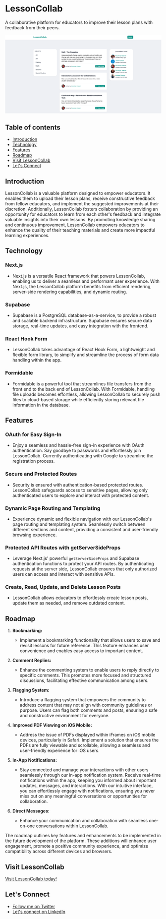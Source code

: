 # LessonCollab

A collaborative platform for educators to improve their lesson plans with feedback from their peers.

![Application screenshot](./public/lesson_collab_screenshot.png)

## Table of contents

- [Introduction](#introduction)
- [Technology](#technology)
- [Features](#features)
- [Roadmap](#roadmap)
- [Visit LessonCollab](#visit-lessoncollab)
- [Let's Connect](#lets-connect)

## Introduction

LessonCollab is a valuable platform designed to empower educators. It enables them to upload their lesson plans, receive constructive feedback from fellow educators, and implement the suggested improvements at their discretion. Additionally, LessonCollab fosters collaboration by providing an opportunity for educators to learn from each other's feedback and integrate valuable insights into their own lessons. By promoting knowledge sharing and continuous improvement, LessonCollab empowers educators to enhance the quality of their teaching materials and create more impactful learning experiences.

## Technology

### Next.js

- Next.js is a versatile React framework that powers LessonCollab, enabling us to deliver a seamless and performant user experience. With Next.js, the LessonCollab platform benefits from efficient rendering, server-side rendering capabilities, and dynamic routing.

### Supabase

- Supabase is a PostgreSQL database-as-a-service, to provide a robust and scalable backend infrastructure. Supabase ensures secure data storage, real-time updates, and easy integration with the frontend.

### React Hook Form

- LessonCollab takes advantage of React Hook Form, a lightweight and flexible form library, to simplify and streamline the process of form data handling within the app.

### Formidable

- Formidable is a powerful tool that streamlines file transfers from the front end to the back end of LessonCollab. With Formidable, handling file uploads becomes effortless, allowing LessonCollab to securely push files to cloud-based storage while efficiently storing relevant file information in the database.

## Features

### OAuth for Easy Sign-In

- Enjoy a seamless and hassle-free sign-in experience with OAuth authentication. Say goodbye to passwords and effortlessly join LessonCollab. Currently authenticating with Google to streamline the registration process.

### Secure and Protected Routes

- Security is ensured with authentication-based protected routes. LessonCollab safeguards access to sensitive pages, allowing only authenticated users to explore and interact with protected content.

### Dynamic Page Routing and Templating

- Experience dynamic and flexible navigation with our LessonCollab's page routing and templating system. Seamlessly switch between different sections and content, providing a consistent and user-friendly browsing experience.

### Protected API Routes with getServerSideProps

- Leverage Next.js' powerful `getServerSideProps` and Supabase authentication functions to protect your API routes. By authenticating requests at the server side, LessonCollab ensures that only authorized users can access and interact with sensitive APIs.

### Create, Read, Update, and Delete Lesson Posts

- LessonCollab allows educators to effortlessly create lesson posts, update them as needed, and remove outdated content.

## Roadmap

1.  **Bookmarking:**

    - Implement a bookmarking functionality that allows users to save and revisit lessons for future reference. This feature enhances user convenience and enables easy access to important content.

2.  **Comment Replies:**

    - Enhance the commenting system to enable users to reply directly to specific comments. This promotes more focused and structured discussions, facilitating effective communication among users.

3.  **Flagging System:**

    - Introduce a flagging system that empowers the community to address content that may not align with community guidelines or purpose. Users can flag both comments and posts, ensuring a safe and constructive environment for everyone.

4.  **Improved PDF Viewing on iOS Mobile:**

    - Address the issue of PDFs displayed within iFrames on iOS mobile devices, particularly in Safari. Implement a solution that ensures the PDFs are fully viewable and scrollable, allowing a seamless and user-friendly experience for iOS users.

5.  **In-App Notifications:**

    - Stay connected and manage your interactions with other users seamlessly through our in-app notification system. Receive real-time notifications within the app, keeping you informed about important updates, messages, and interactions. With our intuitive interface, you can effortlessly engage with notifications, ensuring you never miss out on any meaningful conversations or opportunities for collaboration.

6.  **Direct Messages:**

    - Enhance your communication and collaboration with seamless one-on-one conversations within LessonCollab.

The roadmap outlines key features and enhancements to be implemented in the future development of the platform. These additions will enhance user engagement, promote a positive community experience, and optimize compatibility across different devices and browsers.

## Visit LessonCollab

[Visit LessonCollab today!](https://www.lessoncollab.com/)

## Let's Connect

- [Follow me on Twitter](https://twitter.com/_internetdrew_)
- [Let's connect on LinkedIn](https://www.linkedin.com/in/internetdrew/)
